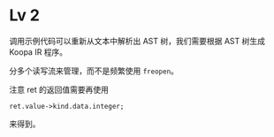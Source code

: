 # Lv 2

调用示例代码可以重新从文本中解析出 AST 树，我们需要根据 AST 树生成 Koopa IR 程序。

分多个读写流来管理，而不是频繁使用 `freopen`。

注意 ret 的返回值需要再使用

```
ret.value->kind.data.integer;
```

来得到。
